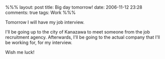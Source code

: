 %%%
layout: post
title: Big day tomorrow!
date: 2006-11-12 23:28
comments: true
tags: Work
%%%

Tomorrow I will have my job interview.

I'll be going up to the city of Kanazawa to meet someone from the job recruitment agency. Afterwards, I'll be
going to the actual company that I'll be working for, for my interview.

Wish me luck!